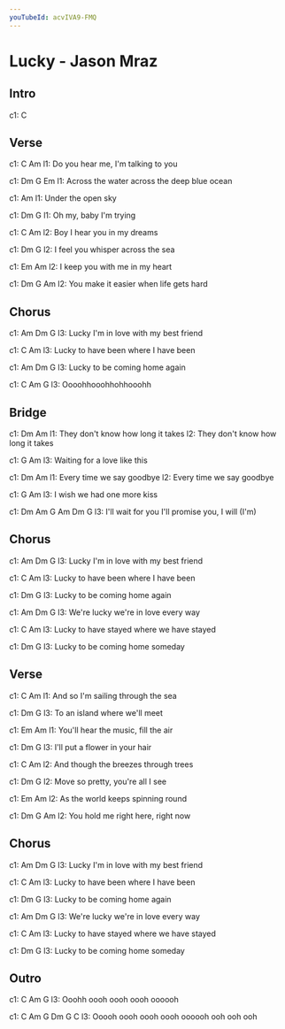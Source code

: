 ```yaml
---
youTubeId: acvIVA9-FMQ
---
```


# Lucky - Jason Mraz

## Intro
c1: C

## Verse

c1: C                     Am
l1: Do you hear me, I'm talking to you

c1:             Dm               G        Em
l1: Across the water across the deep blue ocean

c1:           Am
l1: Under the open sky

c1:   Dm             G
l1: Oh my, baby I'm trying

c1:       C              Am
l2: Boy I hear you in my dreams

c1:             Dm                G
l2: I feel you whisper across the sea

c1:            Em            Am
l2: I keep you with me in my heart

c1:               Dm        G                  Am
l2: You make it easier when life gets hard

## Chorus

c1: Am        Dm                   G
l3: Lucky I'm in love with my best friend

c1:                 C               Am
l3: Lucky to have been where I have been

c1: Am        Dm                   G
l3: Lucky to be coming home again

c1: C         Am              G
l3: Oooohhooohhohhooohh

## Bridge

c1: Dm                    Am
l1: They don't know how   long it  takes
l2:            They don't know how long  it takes

c1: G             Am
l3: Waiting for a love like this

c1: Dm               Am
l1: Every time  we   say goodbye
l2:       Every time we  say goodbye

c1: G             Am
l3: I wish we had one more kiss

c1: Dm            Am                    G Am Dm            G
l3: I'll wait for you I'll promise you, I will            (I'm)

## Chorus

c1: Am        Dm                   G
l3: Lucky I'm in love with my best friend

c1:                 C               Am
l3: Lucky to have been where I have been

c1:             Dm                   G
l3: Lucky to be coming home again

c1:       Am              Dm               G
l3: We're lucky we're in love every way

c1:               C                    Am
l3: Lucky to have stayed where we have stayed

c1:             Dm          G
l3: Lucky to be coming home someday

## Verse

c1:            C               Am
l1: And so I'm sailing through the sea

c1:       Dm                 G
l3: To an island where we'll meet

c1:                 Em              Am
l1: You'll hear the music, fill the air

c1:            Dm     G
l3: I'll put a flower in your hair

c1:                C               Am
l2: And though the breezes through trees

c1:         Dm                   G
l2: Move so pretty, you're all I see

c1:        Em                   Am
l2: As the world keeps spinning round

c1:     Dm              G               Am
l2: You hold me right here, right now

## Chorus

c1: Am        Dm                   G
l3: Lucky I'm in love with my best friend

c1:                 C               Am
l3: Lucky to have been where I have been

c1:             Dm                   G
l3: Lucky to be coming home again

c1:       Am              Dm               G
l3: We're lucky we're in love every way

c1:               C                    Am
l3: Lucky to have stayed where we have stayed

c1:             Dm          G
l3: Lucky to be coming home someday

## Outro

c1: C          Am        G
l3: Ooohh oooh oooh oooh oooooh

c1: C          Am        G      Dm  G   C
l3: Ooooh oooh oooh oooh oooooh ooh ooh ooh